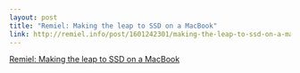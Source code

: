 ```yaml
--- 
layout: post
title: "Remiel: Making the leap to SSD on a MacBook"
link: http://remiel.info/post/1601242301/making-the-leap-to-ssd-on-a-macbook
---
```

<a href=
"http://remiel.info/post/1601242301/making-the-leap-to-ssd-on-a-macbook">
Remiel: Making the leap to SSD on a MacBook</a><br>
